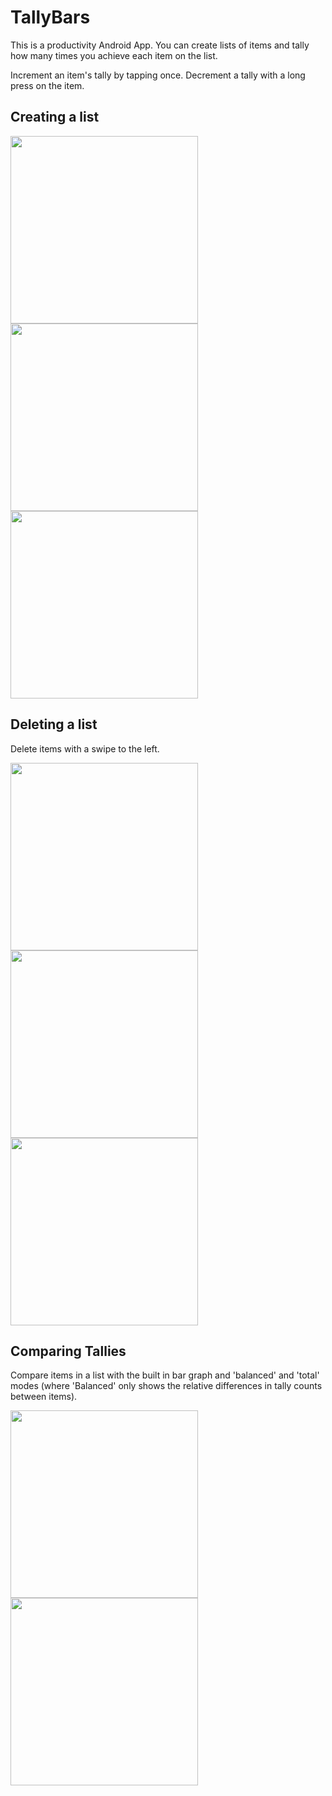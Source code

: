 # TallyBars

This is a productivity Android App. You can create lists of items and tally how many times you achieve each item on the list. 

Increment an item's tally by tapping once. Decrement a tally with a long press on the item.

## Creating a list

<img src="https://github.com/J-reed/TallyBars/blob/master/app/ImagesForReadMe/Screenshot_1603460631.png?raw=true" width="300"><img src="https://github.com/J-reed/TallyBars/blob/master/app/ImagesForReadMe/Screenshot_1603460667.png?raw=true" width="300"><img src="https://github.com/J-reed/TallyBars/blob/master/app/ImagesForReadMe/Screenshot_1603460727.png?raw=true" width="300">

## Deleting a list

Delete items with a swipe to the left.

<img src="https://github.com/J-reed/TallyBars/blob/master/app/ImagesForReadMe/Screenshot_1603460935.png?raw=true" width="300"><img src="https://github.com/J-reed/TallyBars/blob/master/app/ImagesForReadMe/Screenshot_1603460940.png?raw=true" width="300"><img src="https://github.com/J-reed/TallyBars/blob/master/app/ImagesForReadMe/Screenshot_1603460946.png?raw=true" width="300">

## Comparing Tallies

Compare items in a list with the built in bar graph and 'balanced' and 'total' modes (where 'Balanced' only shows the relative differences in
tally counts between items).

<img src="https://github.com/J-reed/TallyBars/blob/master/app/ImagesForReadMe/Screenshot_1603461190.png?raw=true" width="300"><img src="https://github.com/J-reed/TallyBars/blob/master/app/ImagesForReadMe/Screenshot_1603461193.png?raw=true" width="300">


